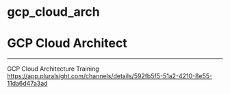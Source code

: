 # gcp_cloud_arch
# GCP Cloud Architect
---
GCP Cloud Architecture Training
https://app.pluralsight.com/channels/details/592fb5f5-51a2-4210-8e55-11da6d47a3ad
